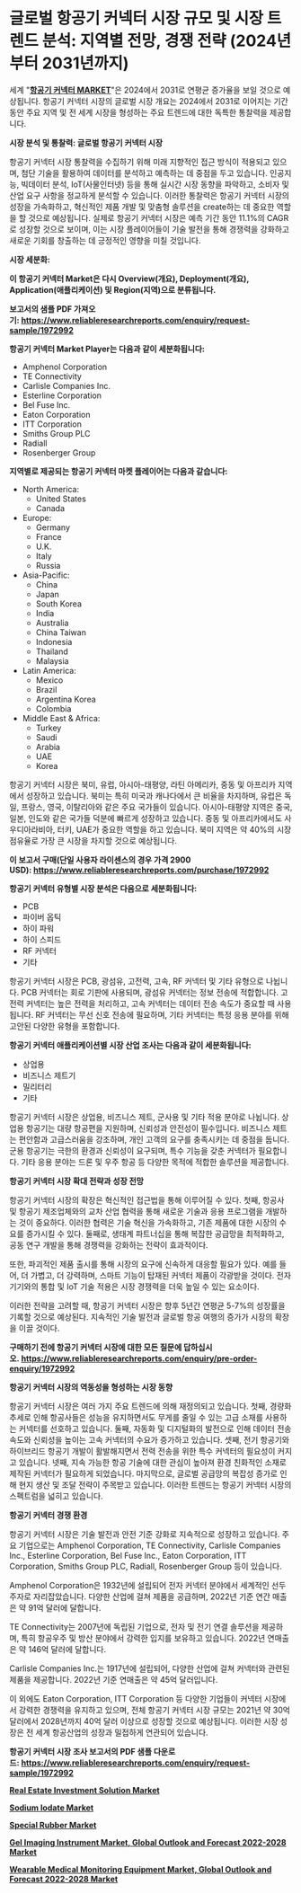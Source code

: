 <p><h1>글로벌 항공기 커넥터 시장 규모 및 시장 트렌드 분석: 지역별 전망, 경쟁 전략 (2024년부터 2031년까지)</h1></p><p>세계 "<strong><a href="https://www.reliableresearchreports.com/aircraft-connectors-r1972992?utm_campaign=106&utm_medium=8&utm_source=Github&utm_content=ia&utm_term=04122024&utm_id=aircraft-connectors">항공기 커넥터 MARKET</a></strong>"은 2024에서 2031로 연평균 증가율을 보일 것으로 예상됩니다. 항공기 커넥터 시장의 글로벌 시장 개요는 2024에서 2031로 이어지는 기간 동안 주요 지역 및 전 세계 시장을 형성하는 주요 트렌드에 대한 독특한 통찰력을 제공합니다.</p>
<p><strong>시장 분석 및 통찰력: 글로벌 항공기 커넥터 시장</strong></p>
<p><p>항공기 커넥터 시장 통찰력을 수집하기 위해 미래 지향적인 접근 방식이 적용되고 있으며, 첨단 기술을 활용하여 데이터를 분석하고 예측하는 데 중점을 두고 있습니다. 인공지능, 빅데이터 분석, IoT(사물인터넷) 등을 통해 실시간 시장 동향을 파악하고, 소비자 및 산업 요구 사항을 정교하게 분석할 수 있습니다. 이러한 통찰력은 항공기 커넥터 시장의 성장을 가속화하고, 혁신적인 제품 개발 및 맞춤형 솔루션을 create하는 데 중요한 역할을 할 것으로 예상됩니다. 실제로 항공기 커넥터 시장은 예측 기간 동안 11.1%의 CAGR로 성장할 것으로 보이며, 이는 시장 플레이어들이 기술 발전을 통해 경쟁력을 강화하고 새로운 기회를 창출하는 데 긍정적인 영향을 미칠 것입니다.</p><a href="%7CAUTHORITHY_DOMAIN_URL%7C?utm_campaign=106&utm_medium=8&utm_source=Github&utm_content=ia&utm_term=04122024&utm_id=aircraft-connectors"></a></p>
<p><strong>시장 세분화:</strong></p>
<p><strong>이 항공기 커넥터 Market은 다시 Overview(개요), Deployment(개요), Application(애플리케이션) 및 Region(지역)으로 분류됩니다.</strong></p>
<p><strong>보고서의 샘플 PDF 가져오기:&nbsp;<a href="https://www.reliableresearchreports.com/enquiry/request-sample/1972992?utm_campaign=106&utm_medium=8&utm_source=Github&utm_content=ia&utm_term=04122024&utm_id=aircraft-connectors">https://www.reliableresearchreports.com/enquiry/request-sample/1972992</a></strong><strong></strong></p>
<p><strong>항공기 커넥터 Market Player는 다음과 같이 세분화됩니다:</strong></p>
<p><ul><li>Amphenol Corporation</li><li>TE Connectivity</li><li>Carlisle Companies Inc.</li><li>Esterline Corporation</li><li>Bel Fuse Inc.</li><li>Eaton Corporation</li><li>ITT Corporation</li><li>Smiths Group PLC</li><li>Radiall</li><li>Rosenberger Group</li></ul></p>
<p><strong>지역별로 제공되는 항공기 커넥터 마켓 플레이어는 다음과 같습니다:</strong></p>
<p><ul>
    <li>
        North America:
        <ul>
            <li>United States</li>
            <li>Canada</li>
        </ul>
    </li>
    <li>
        Europe:
        <ul>
            <li>Germany</li>
            <li>France</li>
            <li>U.K.</li>
            <li>Italy</li>
            <li>Russia</li>
        </ul>
    </li>
    <li>
        Asia-Pacific:
        <ul>
            <li>China</li>
            <li>Japan</li>
            <li>South Korea</li>
            <li>India</li>
            <li>Australia</li>
            <li>China Taiwan</li>
            <li>Indonesia</li>
            <li>Thailand</li>
            <li>Malaysia</li>
        </ul>
    </li>
    <li>
        Latin America:
        <ul>
            <li>Mexico</li>
            <li>Brazil</li>
            <li>Argentina Korea</li>
            <li>Colombia</li>
        </ul>
    </li>
    <li>
        Middle East & Africa:
        <ul>
            <li>Turkey</li>
            <li>Saudi</li>
            <li>Arabia</li>
            <li>UAE</li>
            <li>Korea</li>
        </ul>
    </li>
    </ul></p>
<p><p>항공기 커넥터 시장은 북미, 유럽, 아시아-태평양, 라틴 아메리카, 중동 및 아프리카 지역에서 성장하고 있습니다. 북미는 특히 미국과 캐나다에서 큰 비율을 차지하며, 유럽은 독일, 프랑스, 영국, 이탈리아와 같은 주요 국가들이 있습니다. 아시아-태평양 지역은 중국, 일본, 인도와 같은 국가들 덕분에 빠르게 성장하고 있습니다. 중동 및 아프리카에서도 사우디아라비아, 터키, UAE가 중요한 역할을 하고 있습니다. 북미 지역은 약 40%의 시장 점유율로 가장 큰 시장을 차지할 것으로 예상됩니다.</p></p>
<p><strong>이 보고서 구매(단일 사용자 라이센스의 경우 가격 2900 USD):&nbsp;<a href="https://www.reliableresearchreports.com/purchase/1972992?utm_campaign=106&utm_medium=8&utm_source=Github&utm_content=ia&utm_term=04122024&utm_id=aircraft-connectors">https://www.reliableresearchreports.com/purchase/1972992</a></strong></p>
<p><strong>항공기 커넥터 유형별 시장 분석은 다음으로 세분화됩니다:</strong></p>
<p><ul><li>PCB</li><li>파이버 옵틱</li><li>하이 파워</li><li>하이 스피드</li><li>RF 커넥터</li><li>기타</li></ul></p>
<p><p>항공기 커넥터 시장은 PCB, 광섬유, 고전력, 고속, RF 커넥터 및 기타 유형으로 나뉩니다. PCB 커넥터는 회로 기판에 사용되며, 광섬유 커넥터는 정보 전송에 적합합니다. 고전력 커넥터는 높은 전력을 처리하고, 고속 커넥터는 데이터 전송 속도가 중요할 때 사용됩니다. RF 커넥터는 무선 신호 전송에 필요하며, 기타 커넥터는 특정 응용 분야를 위해 고안된 다양한 유형을 포함합니다.</p></p>
<p><strong>항공기 커넥터 애플리케이션별 시장 산업 조사는 다음과 같이 세분화됩니다:</strong></p>
<p><ul><li>상업용</li><li>비즈니스 제트기</li><li>밀리터리</li><li>기타</li></ul></p>
<p><p>항공기 커넥터 시장은 상업용, 비즈니스 제트, 군사용 및 기타 적용 분야로 나뉩니다. 상업용 항공기는 대량 항공편을 지원하며, 신뢰성과 안전성이 필수입니다. 비즈니스 제트는 편안함과 고급스러움을 강조하며, 개인 고객의 요구를 충족시키는 데 중점을 둡니다. 군용 항공기는 극한의 환경과 신뢰성이 요구되며, 특수 기능을 갖춘 커넥터가 필요합니다. 기타 응용 분야는 드론 및 우주 항공 등 다양한 목적에 적합한 솔루션을 제공합니다.</p></p>
<p><strong>항공기 커넥터 시장 확대 전략과 성장 전망</strong></p>
<p><p>항공기 커넥터 시장의 확장은 혁신적인 접근법을 통해 이루어질 수 있다. 첫째, 항공사 및 항공기 제조업체와의 교차 산업 협력을 통해 새로운 기술과 응용 프로그램을 개발하는 것이 중요하다. 이러한 협력은 기술 혁신을 가속화하고, 기존 제품에 대한 시장의 수요를 증가시킬 수 있다. 둘째로, 생태계 파트너십을 통해 복잡한 공급망을 최적화하고, 공동 연구 개발을 통해 경쟁력을 강화하는 전략이 효과적이다.</p><p>또한, 파괴적인 제품 출시를 통해 시장의 요구에 신속하게 대응할 필요가 있다. 예를 들어, 더 가볍고, 더 강력하며, 스마트 기능이 탑재된 커넥터 제품이 각광받을 것이다. 전자기기와의 통합 및 IoT 기술 적용은 시장 경쟁력을 더욱 높일 수 있는 요소이다.</p><p>이러한 전략을 고려할 때, 항공기 커넥터 시장은 향후 5년간 연평균 5-7%의 성장률을 기록할 것으로 예상된다. 지속적인 기술 발전과 글로벌 항공 여행의 증가가 시장의 확장을 이끌 것이다.</p></p>
<p><strong>구매하기 전에 항공기 커넥터 시장에 대한 모든 질문에 답하십시오.&nbsp;<a href="https://www.reliableresearchreports.com/enquiry/pre-order-enquiry/1972992?utm_campaign=106&utm_medium=8&utm_source=Github&utm_content=ia&utm_term=04122024&utm_id=aircraft-connectors">https://www.reliableresearchreports.com/enquiry/pre-order-enquiry/1972992</a></strong><strong></strong></p>
<p><strong>항공기 커넥터 시장의 역동성을 형성하는 시장 동향</strong></p>
<p><p>항공기 커넥터 시장은 여러 가지 주요 트렌드에 의해 재정의되고 있습니다. 첫째, 경량화 추세로 인해 항공사들은 성능을 유지하면서도 무게를 줄일 수 있는 고급 소재를 사용하는 커넥터를 선호하고 있습니다. 둘째, 자동화 및 디지털화의 발전으로 인해 데이터 전송 속도와 신뢰성을 높이는 고속 커넥터의 수요가 증가하고 있습니다. 셋째, 전기 항공기와 하이브리드 항공기 개발이 활발해지면서 전력 전송을 위한 특수 커넥터의 필요성이 커지고 있습니다. 넷째, 지속 가능한 항공 기술에 대한 관심이 높아져 환경 친화적인 소재로 제작된 커넥터가 필요하게 되었습니다. 마지막으로, 글로벌 공급망의 복잡성 증가로 인해 현지 생산 및 조달 전략이 주목받고 있습니다. 이러한 트렌드는 항공기 커넥터 시장의 스펙트럼을 넓히고 있습니다.</p></p>
<p><strong>항공기 커넥터 경쟁 환경</strong></p>
<p><p>항공기 커넥터 시장은 기술 발전과 안전 기준 강화로 지속적으로 성장하고 있습니다. 주요 기업으로는 Amphenol Corporation, TE Connectivity, Carlisle Companies Inc., Esterline Corporation, Bel Fuse Inc., Eaton Corporation, ITT Corporation, Smiths Group PLC, Radiall, Rosenberger Group 등이 있습니다.</p><p>Amphenol Corporation은 1932년에 설립되어 전자 커넥터 분야에서 세계적인 선두주자로 자리잡았습니다. 다양한 산업에 걸쳐 제품을 공급하며, 2022년 기준 연간 매출은 약 91억 달러에 달합니다.</p><p>TE Connectivity는 2007년에 독립된 기업으로, 전자 및 전기 연결 솔루션을 제공하며, 특히 항공우주 및 방산 분야에서 강력한 입지를 보유하고 있습니다. 2022년 연매출은 약 146억 달러에 달합니다.</p><p>Carlisle Companies Inc.는 1917년에 설립되어, 다양한 산업에 걸쳐 커넥터와 관련된 제품을 제공합니다. 2022년 기준 연매출은 약 45억 달러입니다.</p><p>이 외에도 Eaton Corporation, ITT Corporation 등 다양한 기업들이 커넥터 시장에서 강력한 경쟁력을 유지하고 있으며, 전체 항공기 커넥터 시장 규모는 2021년 약 30억 달러에서 2028년까지 40억 달러 이상으로 성장할 것으로 예상됩니다. 이러한 시장 성장은 전 세계 항공산업의 성장과 밀접하게 연관되어 있습니다.</p></p>
<p><strong>항공기 커넥터 시장 조사 보고서의 PDF 샘플 다운로드:&nbsp;<a href="https://www.reliableresearchreports.com/enquiry/request-sample/1972992?utm_campaign=106&utm_medium=8&utm_source=Github&utm_content=ia&utm_term=04122024&utm_id=aircraft-connectors">https://www.reliableresearchreports.com/enquiry/request-sample/1972992</a></strong></p>
<p><strong><p><a href="https://issuu.com/reportprime-2/docs/real-estate-investment-solution-market-size-2030.p?utm_campaign=106&utm_medium=8&utm_source=Github&utm_content=ia&utm_term=04122024&utm_id=aircraft-connectors">Real Estate Investment Solution Market</a></p><p><a href="https://www.linkedin.com/pulse/sodium-iodate-market-forecasts-trends-impact-analysis-r4pwe?utm_campaign=106&utm_medium=8&utm_source=Github&utm_content=ia&utm_term=04122024&utm_id=aircraft-connectors">Sodium Iodate Market</a></p><p><a href="https://www.linkedin.com/pulse/future-ready-strategic-insights-global-special-rubber-market-hwvre?utm_campaign=106&utm_medium=8&utm_source=Github&utm_content=ia&utm_term=04122024&utm_id=aircraft-connectors">Special Rubber Market</a></p><p><a href="https://github.com/luckyshygirl/Market-Research-Report-List-7/blob/main/gel-imaging-instrument-market-global-outlook-and-forecast-2022-2028-market.md?utm_campaign=106&utm_medium=8&utm_source=Github&utm_content=ia&utm_term=04122024&utm_id=aircraft-connectors">Gel Imaging Instrument Market, Global Outlook and Forecast 2022-2028 Market</a></p><p><a href="https://github.com/vimar16th/Market-Research-Report-List-7/blob/main/wearable-medical-monitoring-equipment-market-global-outlook-and-forecast-2022-2028-market.md?utm_campaign=106&utm_medium=8&utm_source=Github&utm_content=ia&utm_term=04122024&utm_id=aircraft-connectors">Wearable Medical Monitoring Equipment Market, Global Outlook and Forecast 2022-2028 Market</a></p></strong></p>
